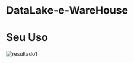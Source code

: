# DataLake-e-WareHouse



<h1>Seu Uso</h1>



![resultado1](https://github.com/fogacaue/DataLake-e-WareHouse/assets/127510984/ceb120a4-d3f5-4936-bc34-490d0b6f27de)





